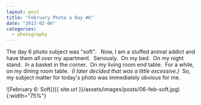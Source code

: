 ```yaml
---
layout: post
title: "February Photo a Day #6"
date: "2013-02-06"
categories:
  - photography
---
```


The day 6 photo subject was "soft".   Now, I am a stuffed animal addict and have them _all over_ my apartment.  Seriously.  On my bed.  On my night stand.  In a basket in the corner.  On my living room end table.  For a while, on my dining room table.  _(I later decided that was a little excessive.)_  So, my subject matter for today's photo was immediately obvious for me.

![February 6: Soft]({{ site.url }}/assets/images/posts/06-feb-soft.jpg){:width="75%"}
